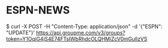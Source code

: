 # ESPN-NEWS
$ curl -X POST -H "Content-Type: application/json" -d '{"ESPN": "UPDATE"}' https://api.groupme.com/v3/groups?token=Y1OqiG4jS4E74FTsIWbRhdcOLQHMiZcV0mGullzVS
